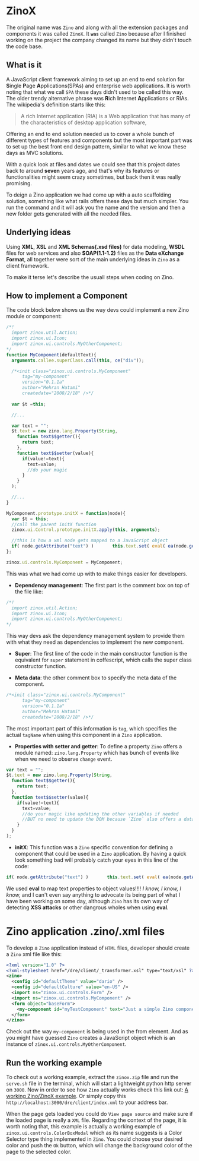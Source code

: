 # ZinoX

The original name was `Zino` and along with all the extension packages and components it was called `ZinoX`. It **`was`** called `Zino` because after I finished working on the project the company changed its name but they didn't touch the code base.

## What is it

A JavaScript client framework aiming to set up an end to end solution for **S**ingle **P**age **A**pplications(SPAs) and enterprise web applications. It is worth noting that what we call `SPA` these days didn't used to be called this way. The older trendy alternative phrase was **R**ich **I**nternet **A**pplications or RIAs. The wikipedia's definition starts like this:
> A rich Internet application (RIA) is a Web application that has many of the characteristics of desktop application software,

Offering an end to end solution needed us to cover a whole bunch of different types of features and components but the most important part was to set up the best front end design pattern, similar to what we know these days as MVC solutions.

With a quick look at files and dates we could see that this project dates back to around **seven** years ago, and that's why its features or functionalities might seem crazy sometimes, but back then it was really promising.

To deign a Zino application we had come up with a auto scaffolding solution, something like what rails offers these days but much simpler. You run the command and it will ask you the name and the version and then a new folder gets generated with all the needed files.

## Underlying ideas
Using **XML**, **XSL** and **XML Schemas(.xsd files)** for data modeling, **WSDL** files for web services and also **SOAP(1.1-1.2)** files as the **Data eXchange Format**, all together were sort of the main underlying ideas in `Zino` as a client framework.

To make it terse let's describe the usuall steps when coding on Zino.

## How to implement a Component

The code block below shows us the way devs could implement a new Zino module or component:
```javascript
/*!
  import zinox.util.Action;
  import zinox.ui.Icon;
  import zinox.ui.controls.MyOtherComponent;
*/
function MyComponent(defaultText){
  arguments.callee.superClass.call(this, ce("div"));

  /*<init class="zinox.ui.controls.MyComponent" 
      tag="my-component"
      version="0.1.1a"
      author="Mehran Hatami" 
      createdate="2008/2/18" />*/
      
  var $t =this;

  //...

  var text = "";
  $t.text = new zino.lang.Property(String,
    function text$$getter(){
      return text;
    },
    function text$$setter(value){
      if(value!=text){
        text=value;
        //do your magic
      }
    }
  );

  //...
}

MyComponent.prototype.initX = function(node){
  var $t = this;
  //call the parent initX function
  zinox.ui.Control.prototype.initX.apply(this, arguments);

  //this is how a xml node gets mapped to a JavaScript object
  if( node.getAttribute("text") )       this.text.set( eval( ea(node.getAttribute("text")) ) );
};

zinox.ui.controls.MyComponent = MyComponent;
```

This was what we had come up with to make things easier for developers.
- **Dependency management**: The first part is the comment box on top of the file like:

```javascript
/*!
  import zinox.util.Action;
  import zinox.ui.Icon;
  import zinox.ui.controls.MyOtherComponent;
*/
```

This way devs ask the dependency management system to provide them with what they need as dependencies to implement the new component.

- **Super**: The first line of the code in the main constructor function is the equivalent for `super` statement in coffescript, which calls the super class constructor function.

- **Meta data**: the other comment box to specify the meta data of the component.
```javascript
/*<init class="zinox.ui.controls.MyComponent" 
      tag="my-component"
      version="0.1.1a"
      author="Mehran Hatami" 
      createdate="2008/2/18" />*/
```
The most important part of this information is `tag`, which specifies the actual `tagName` when using this component in a `Zino` application.

- **Properties with setter and getter**: To define a property `Zino` offers a module named: `zino.lang.Property` which has bunch of events like when we need to observe `change` event.
```javascript
var text = "";
$t.text = new zino.lang.Property(String,
  function text$$getter(){
    return text;
  },
  function text$$setter(value){
    if(value!=text){
      text=value;
      //do your magic like updating the other variables if needed
      //BUT no need to update the DOM because `Zino` also offers a data binding solution
    }
  }
);
```
- **initX**: This function was a `Zino` specific convention for defining a component that could be used in a `Zino` application. By having a quick look something bad will probably catch your eyes in this line of the code:
```javascript
if( node.getAttribute("text") )       this.text.set( eval( ea(node.getAttribute("text")) ) );
```
We used **eval** to map text properties to object values!!!! *I know, I know, I know,* and I can't even say anything to advocate its being part of what I have been working on some day, although `Zino` has its own way of detecting **XSS attacks** or other dangrous wholes when using **eval**.

# Zino application .zino/.xml files

To develop a `Zino` application instead of `HTML` files, developer should create a `Zino` xml file like this:
```xml
<?xml version="1.0" ?>
<?xml-stylesheet href="/dre/client/_transformer.xsl" type="text/xsl" ?>
<zino>
  <config id="defaultTheme" value="dario" />
  <config id="defaultCulture" value="en-US" />
  <import ns="zinox.ui.controls.Form" />
  <import ns="zinox.ui.controls.MyComponent" />
  <form object="baseForm">
    <my-component id="myTestComponent" text="Just a simple Zino component"></my-component>
  </form>
</zino>
```

Check out the way `my-component` is being used in the from element. And as you might have guessed `Zino` creates a JavaScript object which is an instance of `zinox.ui.controls.MyOtherComponent`.

## Run the working example

To check out a working example, extract the `zinox.zip` file and run the `serve.sh` file in the terminal, which will start a lightweight python http server on `3000`. Now in order to see how `Zino` actually works check this link out: [A working Zino/ZinoX example](http://localhost:3000/dre/client/index.xml).
Or simply copy this `http://localhost:3000/dre/client/index.xml` to your address bar.

When the page gets loaded you could do `View page source` and make sure if the loaded page is really  a `XML` file. Regarding the context of the page, it is worth noting that, this example is actually a working example of `zinox.ui.controls.ColorBoxModal` which as its name suggests is a Color Selector type thing implemented in `Zino`. You could choose your desired color and push the `Ok` button, which will change the background color of the page to the selected color.